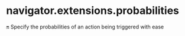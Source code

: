 # navigator.extensions.probabilities
🔛 Specify the probabilities of an action being triggered with ease
